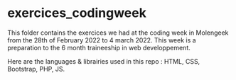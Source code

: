 # exercices_codingweek

This folder contains the exercices we had at the coding week in Molengeek from the 28th of February 2022 to 4 march 2022. This week is a preparation to the 6 month traineeship in web developpement. 

Here are the languages & librairies used in this repo : HTML, CSS, Bootstrap, PHP, JS.

